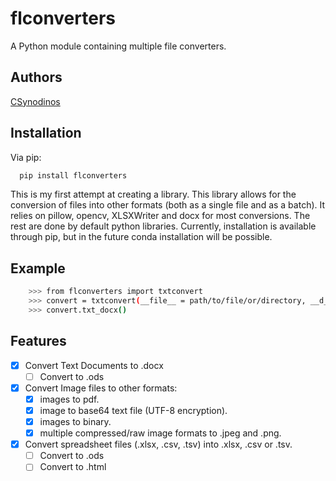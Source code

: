 # flconverters
A Python module containing multiple file converters.

## Authors
[CSynodinos](https://github.com/CSynodinos)

## Installation

Via pip:

```bash
  pip install flconverters
```

This is my first attempt at creating a library. This library allows for the conversion of files into other formats (both as a single file and as a batch).
It relies on pillow, opencv, XLSXWriter and docx for most conversions. The rest are done by default python libraries. Currently, installation is available through pip, but in the future conda installation will be possible.

## Example
```bash
    >>> from flconverters import txtconvert
    >>> convert = txtconvert(__file__ = path/to/file/or/directory, __d__ = path/to/output/directory)
    >>> convert.txt_docx()
```

## Features

- [x] Convert Text Documents to .docx
    - [ ] Convert to .ods

- [x] Convert Image files to other formats:
    - [x] images to pdf.
    - [x] image to base64 text file (UTF-8 encryption).
    - [x] images to binary.
    - [x] multiple compressed/raw image formats to .jpeg and .png.

- [x] Convert spreadsheet files (.xlsx, .csv, .tsv) into .xlsx, .csv or .tsv.
	- [ ] Convert to .ods
    - [ ] Convert to .html
